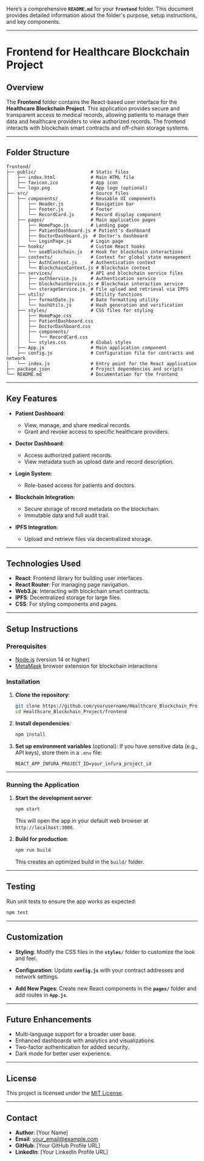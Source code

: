 Here’s a comprehensive **`README.md`** for your **`frontend`** folder. This document provides detailed information about the folder's purpose, setup instructions, and key components.

---

# **Frontend for Healthcare Blockchain Project**

## **Overview**

The **Frontend** folder contains the React-based user interface for the **Healthcare Blockchain Project**. This application provides secure and transparent access to medical records, allowing patients to manage their data and healthcare providers to view authorized records. The frontend interacts with blockchain smart contracts and off-chain storage systems.

---

## **Folder Structure**

```plaintext
frontend/
├── public/                    # Static files
│   ├── index.html             # Main HTML file
│   ├── favicon.ico            # App icon
│   └── logo.png               # App logo (optional)
├── src/                       # Source files
│   ├── components/            # Reusable UI components
│   │   ├── Header.js          # Navigation bar
│   │   ├── Footer.js          # Footer
│   │   └── RecordCard.js      # Record display component
│   ├── pages/                 # Main application pages
│   │   ├── HomePage.js        # Landing page
│   │   ├── PatientDashboard.js # Patient's dashboard
│   │   ├── DoctorDashboard.js  # Doctor's dashboard
│   │   └── LoginPage.js       # Login page
│   ├── hooks/                 # Custom React hooks
│   │   └── useBlockchain.js   # Hook for blockchain interactions
│   ├── contexts/              # Context for global state management
│   │   ├── AuthContext.js     # Authentication context
│   │   └── BlockchainContext.js # Blockchain context
│   ├── services/              # API and blockchain service files
│   │   ├── authService.js     # Authentication service
│   │   ├── blockchainService.js # Blockchain interaction service
│   │   └── storageService.js  # File upload and retrieval via IPFS
│   ├── utils/                 # Utility functions
│   │   ├── formatDate.js      # Date formatting utility
│   │   └── hashUtils.js       # Hash generation and verification
│   ├── styles/                # CSS files for styling
│   │   ├── HomePage.css
│   │   ├── PatientDashboard.css
│   │   ├── DoctorDashboard.css
│   │   ├── components/
│   │   │   └── RecordCard.css
│   │   └── styles.css         # Global styles
│   ├── App.js                 # Main application component
│   ├── config.js              # Configuration file for contracts and network
│   └── index.js               # Entry point for the React application
├── package.json               # Project dependencies and scripts
└── README.md                  # Documentation for the frontend
```

---

## **Key Features**

- **Patient Dashboard**:
  - View, manage, and share medical records.
  - Grant and revoke access to specific healthcare providers.

- **Doctor Dashboard**:
  - Access authorized patient records.
  - View metadata such as upload date and record description.

- **Login System**:
  - Role-based access for patients and doctors.

- **Blockchain Integration**:
  - Secure storage of record metadata on the blockchain.
  - Immutable data and full audit trail.

- **IPFS Integration**:
  - Upload and retrieve files via decentralized storage.

---

## **Technologies Used**

- **React**: Frontend library for building user interfaces.
- **React Router**: For managing page navigation.
- **Web3.js**: Interacting with blockchain smart contracts.
- **IPFS**: Decentralized storage for large files.
- **CSS**: For styling components and pages.

---

## **Setup Instructions**

### **Prerequisites**

- [Node.js](https://nodejs.org/) (version 14 or higher)
- [MetaMask](https://metamask.io/) browser extension for blockchain interactions

### **Installation**

1. **Clone the repository**:
   ```bash
   git clone https://github.com/yourusername/Healthcare_Blockchain_Project.git
   cd Healthcare_Blockchain_Project/frontend
   ```

2. **Install dependencies**:
   ```bash
   npm install
   ```

3. **Set up environment variables** (optional):
   If you have sensitive data (e.g., API keys), store them in a `.env` file:
   ```plaintext
   REACT_APP_INFURA_PROJECT_ID=your_infura_project_id
   ```

---

### **Running the Application**

1. **Start the development server**:
   ```bash
   npm start
   ```
   This will open the app in your default web browser at `http://localhost:3000`.

2. **Build for production**:
   ```bash
   npm run build
   ```
   This creates an optimized build in the `build/` folder.

---

## **Testing**

Run unit tests to ensure the app works as expected:
```bash
npm test
```

---

## **Customization**

- **Styling**:
  Modify the CSS files in the **`styles/`** folder to customize the look and feel.
  
- **Configuration**:
  Update **`config.js`** with your contract addresses and network settings.

- **Add New Pages**:
  Create new React components in the **`pages/`** folder and add routes in **`App.js`**.

---

## **Future Enhancements**

- Multi-language support for a broader user base.
- Enhanced dashboards with analytics and visualizations.
- Two-factor authentication for added security.
- Dark mode for better user experience.

---

## **License**

This project is licensed under the [MIT License](../LICENSE).

---

## **Contact**

- **Author**: [Your Name]  
- **Email**: your_email@example.com  
- **GitHub**: [Your GitHub Profile URL]  
- **LinkedIn**: [Your LinkedIn Profile URL]  


